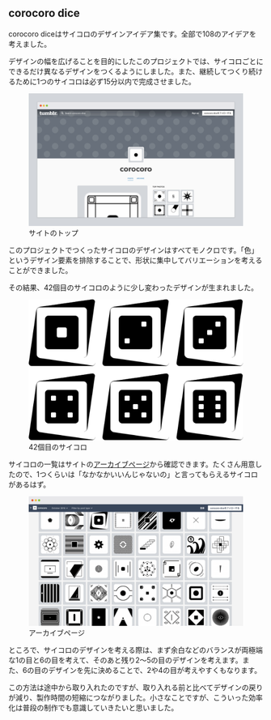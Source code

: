 <h2 class="title">corocoro dice</h2>
<article class="article">
    <p>corocoro diceはサイコロのデザインアイデア集です。全部で108のアイデアを考えました。</p>
    <p>デザインの幅を広げることを目的にしたこのプロジェクトでは、サイコロごとにできるだけ異なるデザインをつくるようにしました。また、継続してつくり続けるために1つのサイコロは必ず15分以内で完成させました。</p>
    <figure class="figure">
      <div class="figure__image figure__image--fullwidth"><img alt="" class="figure__image__src" src="./2016-10-corocoro-dice/site.png"></div>
      <figcaption class="figure__caption">サイトのトップ</figcaption>
    </figure>
    <p>このプロジェクトでつくったサイコロのデザインはすべてモノクロです。「色」というデザイン要素を排除することで、形状に集中してバリエーションを考えることができました。</p>
    <p>その結果、42個目のサイコロのように少し変わったデザインが生まれました。</p>
    <figure class="figure">
      <div class="figure__image--skelton"><img alt="" class="figure__image__src" src="./2016-10-corocoro-dice/dice.png"></div>
      <figcaption class="figure__caption">42個目のサイコロ</figcaption>
    </figure>
    <p>サイコロの一覧はサイトの<a href="https://corocoro-dice.tumblr.com/archive">アーカイブページ</a>から確認できます。たくさん用意したので、1つくらいは「なかなかいいんじゃないの」と言ってもらえるサイコロがあるはず。</p>
    <figure class="figure">
      <div class="figure__image"><img alt="" class="figure__image__src" src="./2016-10-corocoro-dice/site-archive.png"></div>
      <figcaption class="figure__caption">アーカイブページ</figcaption>
    </figure>
    <p>ところで、サイコロのデザインを考える際は、まず余白などのバランスが両極端な1の目と6の目を考えて、そのあと残り2〜5の目のデザインを考えます。また、6の目のデザインを先に決めることで、2や4の目が考えやすくもなります。</p>
    <p>この方法は途中から取り入れたのですが、取り入れる前と比べてデザインの戻りが減り、製作時間の短縮につながりました。小さなことですが、こういった効率化は普段の制作でも意識していきたいと思いました。</p>
</article>
